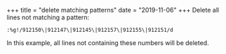 +++
title = "delete matching patterns"
date = "2019-11-06"
+++
Delete all lines not matching a pattern:

```vim
:%g!/912150\|912147\|912145\|912157\|912155\|912151/d
````

In this example, all lines not containing these numbers will be deleted.
